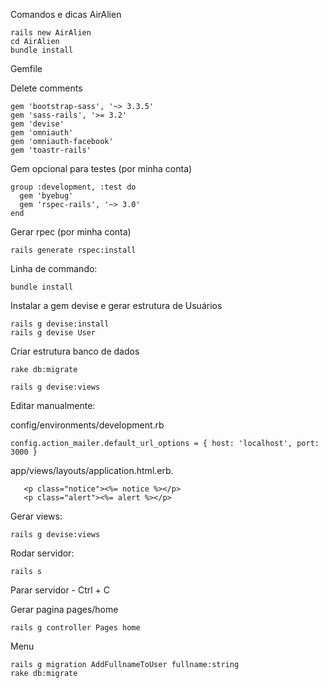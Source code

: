 Comandos e dicas AirAlien

    rails new AirAlien
    cd AirAlien
    bundle install
    
Gemfile

Delete comments

    gem 'bootstrap-sass', '~> 3.3.5'
    gem 'sass-rails', '>= 3.2'
    gem 'devise'
    gem 'omniauth'
    gem 'omniauth-facebook'
    gem 'toastr-rails'
    
Gem opcional para testes (por minha conta)

    group :development, :test do
      gem 'byebug'
      gem 'rspec-rails', '~> 3.0'
    end

Gerar rpec (por minha conta)

    rails generate rspec:install

Linha de commando:

    bundle install

Instalar a gem devise e gerar estrutura de Usuários

    rails g devise:install
    rails g devise User

Criar estrutura banco de dados

    rake db:migrate
    
    rails g devise:views
    
Editar manualmente:

config/environments/development.rb

    config.action_mailer.default_url_options = { host: 'localhost', port: 3000 }

app/views/layouts/application.html.erb.

       <p class="notice"><%= notice %></p>
       <p class="alert"><%= alert %></p>   
       
Gerar views:

    rails g devise:views

Rodar servidor:

    rails s

Parar servidor - Ctrl + C

Gerar pagina pages/home

    rails g controller Pages home

Menu

    rails g migration AddFullnameToUser fullname:string
    rake db:migrate







